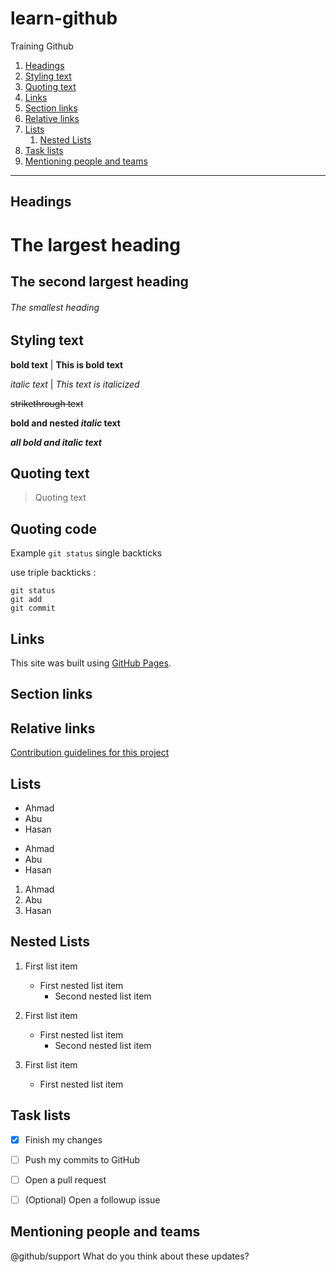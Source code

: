# learn-github
Training Github

1. [Headings](#headings)
1. [Styling text](#styling_text)
1. [Quoting text](#quoting_code)
1. [Links](#links)
1. [Section links](#section_links)
1. [Relative links](#relative_links)
1. [Lists](#lists)
   1. [Nested Lists](#nested_lists)
1. [Task lists](#task_lists)
1. [Mentioning people and teams](#mentioning_people_and_teams)

___

<h2 id="headings">Headings</h2>

# The largest heading
## The second largest heading
###### The smallest heading

<h2 id="styling_text">Styling text</h2>

**bold text** | __This is bold text__

*italic text* | _This text is italicized_

~~strikethrough text~~

**bold and nested _italic_ text**

***all bold and italic text***

<h2 id="quoting_text">Quoting text</h2>

> Quoting text

<h2 id="quoting_code">Quoting code</h2>

Example `git status` single backticks

use triple backticks :

```
git status
git add
git commit
```

<h2 id="links">Links</h2>

This site was built using [GitHub Pages](https://github.com/eby8zevin/learn-github).

<h2 id="section_links">Section links</h2>

<h2 id="relative_links">Relative links</h2>

[Contribution guidelines for this project](docs/CONTRIBUTING.md)

<h2 id="lists">Lists</h2>

- Ahmad
- Abu
- Hasan

* Ahmad
* Abu
* Hasan

1. Ahmad
2. Abu
3. Hasan

<h2 id="nested_lists">Nested Lists</h2>

1. First list item
   - First nested list item
     - Second nested list item

1. First list item
   * First nested list item
     * Second nested list item
     
100. First list item
     - First nested list item

<h2 id="task_lists">Task lists</h2>

- [x] Finish my changes
- [ ] Push my commits to GitHub
- [ ] Open a pull request

- [ ] \(Optional) Open a followup issue

<h2 id="mentioning_people_and_teams">Mentioning people and teams</h2>

@github/support What do you think about these updates?
